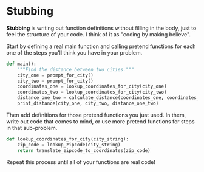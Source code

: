 # Stubbing
**Stubbing** is writing out function definitions without filling in the body, just to feel the structure of your code.
I think of it as "coding by making believe".

Start by defining a real main function and calling pretend functions for each one of the steps you'll think you have in your problem.
```py
def main():
    """Find the distance between two cities."""
    city_one = prompt_for_city()
    city_two = prompt_for_city()
    coordinates_one = lookup_coordinates_for_city(city_one)
    coordinates_two = lookup_coordinates_for_city(city_two)
    distance_one_two = calculate_distance(coordinates_one, coordinates_two)
    print_distance(city_one, city_two, distance_one_two)
```

Then add definitions for those pretend functions you just used.
In them, write out code that comes to mind, or use more pretend functions for steps in that sub-problem.
```py
def lookup_coordinates_for_city(city_string):
    zip_code = lookup_zipcode(city_string)
    return translate_zipcode_to_coordinates(zip_code)
```

Repeat this process until all of your functions are real code!
